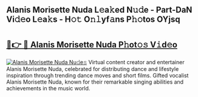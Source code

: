 ## Alanis Morisette Nuda L𝚎a𝚔ed N𝚞𝚍e - Part-DaN Vi𝚍𝚎o L𝚎a𝚔s - H𝚘𝚝 O𝚗𝚕yf𝚊ns P𝚑𝚘tos OYjsq

# <h2><a href="http://kf354w.oniu.top/?m=Alanis+Morisette+Nuda">🔗👉 🔴 Alanis Morisette Nuda P𝚑ot𝚘𝚜 V𝚒d𝚎o</a></h2>

[![Alanis Morisette Nuda Nu𝚍e𝚜](https://i.imgur.com/0qMVB7G.gif)](http://kf354w.oniu.top/?m=Alanis+Morisette+Nuda)
Virtual content creator and entertainer Alanis Morisette Nuda, celebrated for distributing dance and lifestyle inspiration through trending dance moves and short films. Gifted vocalist Alanis Morisette Nuda, known for their remarkable singing abilities and achievements in the music world.  
